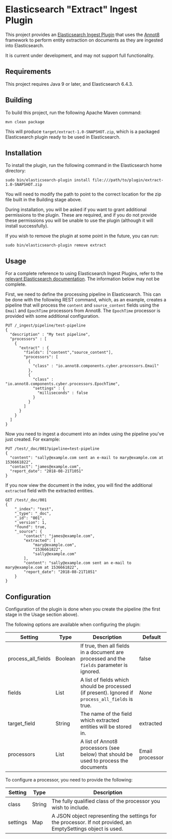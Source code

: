 # Elasticsearch "Extract" Ingest Plugin

This project provides an [Elasticsearch Ingest Plugin](https://www.elastic.co/guide/en/elasticsearch/plugins/6.4/ingest.html)
that uses the [Annot8](http://annot8.io) framework to perform entity extraction on documents as they
are ingested into Elasticsearch.

It is current under development, and may not support full functionality.

## Requirements

This project requires Java 9 or later, and Elasticsearch 6.4.3.

## Building

To build this project, run the following Apache Maven command:

    mvn clean package

This will produce  `target/extract-1.0-SNAPSHOT.zip`, which is a packaged Elasticsearch plugin ready
to be used in Elasticsearch.

## Installation

To install the plugin, run the following command in the Elasticsearch home directory:

    sudo bin/elasticsearch-plugin install file:///path/to/plugin/extract-1.0-SNAPSHOT.zip

You will need to modify the path to point to the correct location for the zip file built in the
Building stage above.

During installation, you will be asked if you want to grant additional permissions to the plugin.
These are required, and if you do not provide these permissions you will be unable to use the plugin
(although it will install successfully).

If you wish to remove the plugin at some point in the future, you can run:

    sudo bin/elasticsearch-plugin remove extract

## Usage

For a complete reference to using Elasticsearch Ingest Plugins, refer to the
[relevant Elasticsearch documentation](https://www.elastic.co/guide/en/elasticsearch/reference/6.4/ingest.html).
The information below may not be complete.

First, we need to define the processing pipeline in Elasticsearch. This can be done with the
following REST command, which, as an example, creates a pipeline that will process the `content` and
`source_content` fields using the `Email` and `EpochTime` processors from Annot8.
The `EpochTime` processor is provided with some additional configuration.

    PUT /_ingest/pipeline/test-pipeline
    {
      "description" : "My test pipeline",
      "processors" : [
        {
          "extract" : {
            "fields": ["content","source_content"],
            "processors": [
              {
                "class" : "io.annot8.components.cyber.processors.Email"
              },
              {
                "class" : "io.annot8.components.cyber.processors.EpochTime",
                "settings" : {
                  "milliseconds" : false
                }
              }
            ]
          }
        }
      ]
    }

Now you need to ingest a document into an index using the pipeline you've just created.
For example:

    PUT /test/_doc/001?pipeline=test-pipeline
    {
      "content": "sally@example.com sent an e-mail to mary@example.com at 1536661822",
      "contact": "james@example.com",
      "report_date": "2018-08-21T1051"
    }

If you now view the document in the index, you will find the additional `extracted` field with
the extracted entities.

    GET /test/_doc/001
    {
        "_index": "test",
        "_type": "_doc",
        "_id": "001",
        "_version": 1,
        "found": true,
        "_source": {
            "contact": "james@example.com",
            "extracted": [
                "mary@example.com",
                "1536661822",
                "sally@example.com"
            ],
            "content": "sally@example.com sent an e-mail to mary@example.com at 1536661822",
            "report_date": "2018-08-21T1051"
        }
    }

## Configuration

Configuration of the plugin is done when you create the pipeline (the first stage in the Usage
section above).

The following options are available when configuring the plugin:

| Setting | Type |Description | Default |
| --- | --- | --- | --- |
| process_all_fields | Boolean | If true, then all fields in a document are processed and the `fields` parameter is ignored. | false |
| fields | List | A list of fields which should be processed (if present). Ignored if `process_all_fields` is true. | *None* |
| target_field | String | The name of the field which extracted entities will be stored in. | extracted |
| processors | List | A list of Annot8 processors (see below) that should be used to process the documents | Email processor |

To configure a processor, you need to provide the following:

| Setting | Type |Description |
| --- | --- | ---  |
| class | String | The fully qualified class of the processor you wish to include. |
| settings | Map | A JSON object representing the settings for the processor. If not provided, an EmptySettings object is used. |